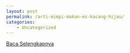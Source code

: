 ```yaml
---
layout: post
permalink: /arti-mimpi-makan-es-kacang-hijau/
categories:
    - Uncategorized
---
```


[Baca Selengkapnya](/03)